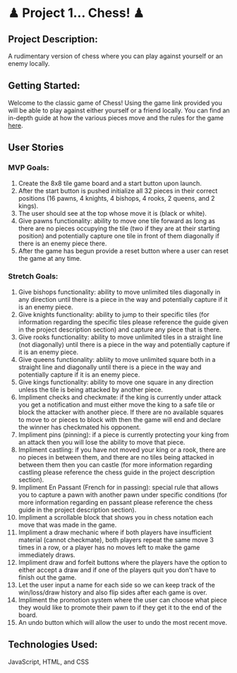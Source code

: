 #  ♟ Project 1... Chess! ♟
## Project Description: 
A rudimentary version of chess where you can play against yourself or an enemy locally.
## Getting Started: 
Welcome to the classic game of Chess! Using the game link provided you will be able to play against either yourself or a friend locally. You can find an in-depth guide at how the various pieces move and the rules for the game [here](https://www.wikihow.com/Play-Chess-for-Beginners).
## User Stories
### MVP Goals:
1. Create the 8x8 tile game board and a start button upon launch.
2. After the start button is pushed initialize all 32 pieces in their correct positions (16 pawns, 4 knights, 4 bishops, 4 rooks, 2 queens, and 2 kings).
3. The user should see at the top whose move it is (black or white).
4. Give pawns functionality: ability to move one tile forward as long as there are no pieces occupying the tile (two if they are at their starting position) and potentially capture one tile in front of them diagonally if there is an enemy piece there.
5. After the game has begun provide a reset button where a user can reset the game at any time.
### Stretch Goals:
1. Give bishops functionality: ability to move unlimited tiles diagonally in any direction until there is a piece in the way and potentially capture if it is an enemy piece.
2. Give knights functionality: ability to jump to their specific tiles (for information regarding the specific tiles please reference the guide given in the project description section) and capture any piece that is there.
3. Give rooks functionality: ability to move unlimited tiles in a straight line (not diagonally) until there is a piece in the way and potentially capture if it is an enemy piece.
4. Give queens functionality: abliity to move unlimited square both in a straight line and diagonally until there is a piece in the way and potentially capture if it is an enemy piece.
5. Give kings functionality: ability to move one square in any direction unless the tile is being attacked by another piece.
6. Impliment checks and checkmate: if the king is currently under attack you get a notification and must either move the king to a safe tile or block the attacker with another piece. If there are no available squares to move to or pieces to block with then the game will end and declare the winner has checkmated his opponent.
7. Impliment pins (pinning): if a piece is currently protecting your king from an attack then you will lose the ability to move that piece.
8. Impliment castling: if you have not moved your king or a rook, there are no pieces in between them, and there are no tiles being attacked in between them then you can castle (for more information regarding castling please reference the chess guide in the project description section).
9. Impliment En Passant (French for in passing): special rule that allows you to capture a pawn with another pawn under specific conditions (for more information regarding en passant please reference the chess guide in the project description section).
10. Impliment a scrollable block that shows you in chess notation each move that was made in the game.
11. Impliment a draw mechanic where if both players have insufficient material (cannot checkmate), both players repeat the same move 3 times in a row, or a player has no moves left to make the game immediately draws.
12. Impliment draw and forfeit buttons where the players have the option to either accept a draw and if one of the players quit you don't have to finish out the game.
13. Let the user input a name for each side so we can keep track of the win/loss/draw history and also flip sides after each game is over.
14. Impliment the promotion system where the user can choose what piece they would like to promote their pawn to if they get it to the end of the board.
15. An undo button which will allow the user to undo the most recent move.
## Technologies Used:
JavaScript, HTML, and CSS